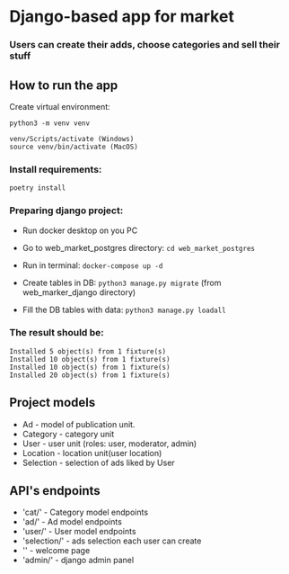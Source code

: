 # Django-based app for market

### Users can create their adds, choose categories and sell their stuff

## How to run the app

Create virtual environment:
```
python3 -m venv venv
```
```
venv/Scripts/activate (Windows)
source venv/bin/activate (MacOS)
```
### Install requirements:
```
poetry install
```
### Preparing django project:

* Run docker desktop on you PC

* Go to web_market_postgres directory: ```cd web_market_postgres```

* Run in terminal: ```docker-compose up -d```

* Create tables in DB: ```python3 manage.py migrate``` (from web_marker_django directory)

* Fill the DB tables with data: ```python3 manage.py loadall```

### The result should be:
```
Installed 5 object(s) from 1 fixture(s)
Installed 10 object(s) from 1 fixture(s)
Installed 10 object(s) from 1 fixture(s)
Installed 20 object(s) from 1 fixture(s)
```
## Project models

* Ad - model of publication unit.
* Category - category unit
* User - user unit (roles: user, moderator, admin)
* Location - location unit(user location)
* Selection - selection of ads liked by User

## API's endpoints

* 'cat/' - Category model endpoints
* 'ad/' - Ad model endpoints
* 'user/' - User model endpoints
* 'selection/' - ads selection each user can create
* '' - welcome page
* 'admin/' - django admin panel
